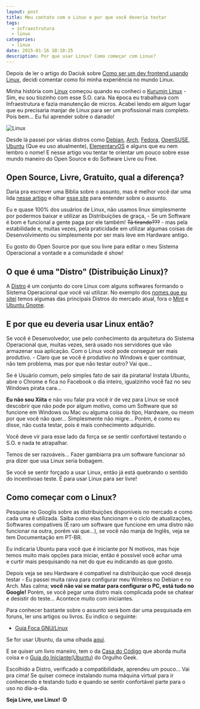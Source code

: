 ```yaml
---
layout: post
title: Meu contato com o Linux e por que você deveria testar
tags:
  - infraestrutura
  - linux
categories:
  - linux
date: 2015-01-16 10:10:25
description: Por que usar Linux? Como começar com Linux?
---
```


Depois de ler o artigo do Daciuk sobre [Como ser um dev frontend usando Linux](http://blog.da2k.com.br/2015/01/15/como-ser-um-dev-frontend-usando-linux/ "Como ser um dev frontend usando Linux"), decidi comentar como foi minha experiência no mundo Linux.

Minha história com [Linux](http://pt.wikipedia.org/wiki/Linux "O que é Linux") começou quando eu conheci o [Kurumin Linux](http://pt.wikipedia.org/wiki/Kurumin "Kurumin") - Sim, eu sou tiozinho com esse S.O. cara. Na época eu trabalhava com Infraestrutura e fazia manutenção de micros. Acabei lendo em algum lugar que eu precisaria manjar de Linux para ser um profissional mais completo. Pois bem... Eu fui aprender sobre o danado!<!--more-->

![Linux]({{site.url}}/images/posts/linux-icon.png)

Desde lá passei por várias distros como [Debian](https://www.debian.org/index.pt.html "Debian"), [Arch](https://www.archlinux.org/ "Arch"), [Fedora](https://getfedora.org/ "Fedora"), [OpenSUSE](https://pt.opensuse.org/Bem-vindo_ao_openSUSE.org "OpenSUSE"), [Ubuntu](http://www.ubuntu.com/ "Ubuntu") (Que eu uso atualmente), [ElementaryOS](http://elementaryos.org/ "ElementaryOS") e alguns que eu nem lembro o nome! E nesse artigo vou tentar te orientar um pouco sobre esse mundo maneiro do Open Source e do Software Livre ou Free.

## Open Source, Livre, Gratuito, qual a diferença?

Daria pra escrever uma Bíblia sobre o assunto, mas é melhor você dar uma lida [nesse artigo](http://www.infowester.com/freexopen.php "Software livre, código aberto e software gratuito: as diferenças") e olhar [esse site](http://softwarelivre.org/open-source-codigo-aberto "Software Livre Brasil") para entender sobre o assunto.

Eu e quase 100% dos usuários de Linux, não usamos linux simplesmente por podermos baixar e utilizar as Distribuições de graça, - Se um Software é bom e funcional a gente paga por ele também! ~~Tá tirando???~~ - mas pela estabilidade e, muitas vezes, pela praticidade em utilizar algumas coisas de Desenvolvimento ou simplesmente por ser mais leve em Hardware antigo.

Eu gosto do Open Source por que sou livre para editar o meu Sistema Operacional a vontade e a comunidade é show!

## O que é uma "Distro" (Distribuição Linux)?

A [Distro](http://pt.wikipedia.org/wiki/Distribui%C3%A7%C3%A3o_Linux "Distribuição Linux") é um conjunto do core Linux com alguns softwares formando o Sistema Operacional que você vai utilizar. No exemplo dos <a href="#distros">nomes que eu sitei</a> temos algumas das principais Distros do mercado atual, fora o [Mint](http://www.linuxmint.com/ "Linux Mint") e [Ubuntu Gnome](http://ubuntugnome.org/ "Ubuntu Gnome").

## E por que eu deveria usar Linux então?

Se você é Desenvolvedor, use pelo conhecimento da arquitetura do Sistema Operacional que, muitas vezes, será usado nos servidores que vão armazenar sua aplicação. Com o Linux você pode conseguir ser mais produtivo. - Claro que se você é produtivo no Windows e quer continuar, não tem problema, mas por que não testar outro? Vai que...

Se é Usuário comum, pelo simples fato de sair da pirataria! Instala Ubuntu, abre o Chrome e fica no Facebook o dia inteiro, igualzinho você faz no seu Windows pirata cara...

**Eu não sou Xiita** e não vou falar pra você ir de vez para Linux se você descobrir que não pode por algum motivo, como um Software que só funcione em Windows ou Mac ou alguma coisa do tipo, Hardware, ou mesm por que você não quer... Simplesmente não migre... Porém, é como eu disse, não custa testar, pois é mais conhecimento adquirido.

Você deve vir para esse lado da força se se sentir confortável testando o S.O. e nada te atrapalhar.

Temos de ser razoáveis... Fazer gambiarra pra um software funcionar só pra dizer que usa Linux seria bobagem.

Se você se sentir forçado a usar Linux, então já está quebrando o sentido do incentivoao teste. É para usar Linux para ser livre!

## Como começar com o Linux?

Pesquise no Googlis sobre as distribuições disponíveis no mercado e como cada uma é utilizada. Saiba como elas funcionam e o ciclo de atualizações, Softwares compatíveis (É raro um software que funcione em uma distro não funcionar na outra, porém vai que...), se você não manja de Inglês, veja se tem Documentação em PT-BR.

Eu indicaria Ubuntu para você que é iniciante por N motivos, mas hoje temos muito mais opções para iniciar, então é possível você achar uma e curtir mais pesquisando na net do que eu indicando as que gosto.

Depois veja se seu Hardware é compatível na distribuição que você deseja testar - Eu passei muita raiva para configurar meu Wireless no Debian e no Arch. Mas calma; **você não vai se matar para configurar o PC, está tudo no Google!** Porém, se você pegar uma distro mais complicada pode se chatear e desistir do teste... Acontece muito com iniciantes.

Para conhecer bastante sobre o assunto será bom dar uma pesquisada em foruns, ler uns artigos ou livros. Eu indico o seguinte:

* [Guia Foca GNU/Linux](http://www.guiafoca.org/ "Guia Foca")

Se for usar Ubuntu, da uma olhada [aqui](http://ubuntu-br.org/comece "Ubuntu - Comece Aqui!").

E se quiser um livro maneiro, tem o da [Casa do Código](http://www.casadocodigo.com.br/products/livro-linux "Começando com o Linux: Comandos, serviços e administração") que aborda muita coisa e o [Guia do Iniciante(Ubuntu)](http://orgulhogeek.net/ubuntu-guia-do-iniciante/ "Orgulho Geek") do Orgulho Geek.

Escolhido a Distro, verificado a compatibilidade, aprendeu um pouco... Vai pra cima! Se quiser comece instalando numa máquina virtual para ir conhecendo e testando tudo e quando se sentir confortável parte para o uso no dia-a-dia.

**Seja Livre, use Linux! :D**
